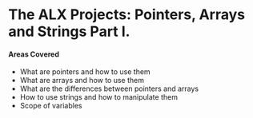 # The ALX Projects: Pointers, Arrays and Strings Part I.

#### Areas Covered
* What are pointers and how to use them
* What are arrays and how to use them
* What are the differences between pointers and arrays
* How to use strings and how to manipulate them
* Scope of variables
